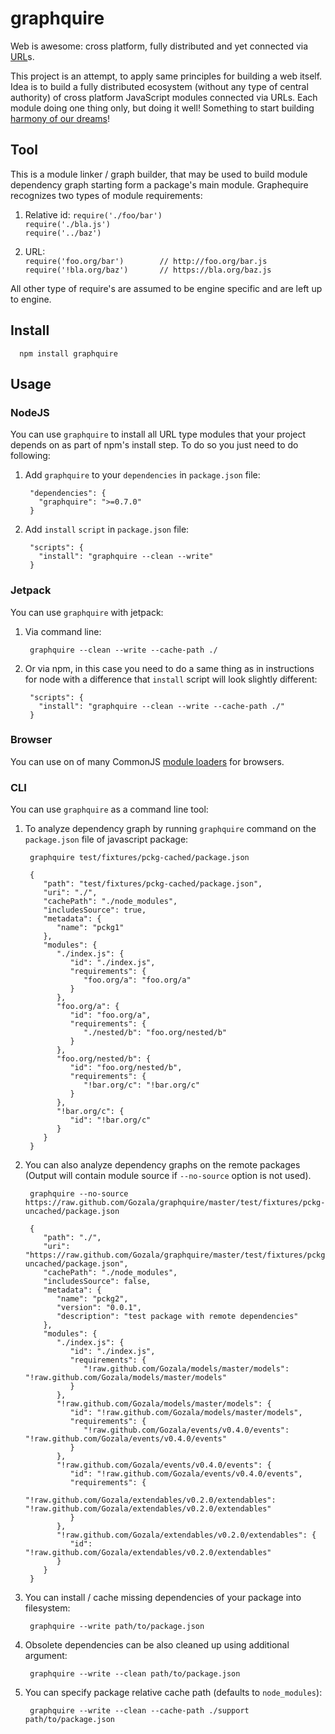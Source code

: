 # graphquire #

Web is awesome: cross platform, fully distributed and yet connected via [URL]s.

This project is an attempt, to apply same principles for building a web itself.
Idea is to build a fully distributed ecosystem (without any type of central
authority) of cross platform JavaScript modules connected via URLs. Each module
doing one thing only, but doing it well! Something to start building [harmony
of our dreams]!

## Tool ##

This is a module linker / graph builder, that may be used to build module
dependency graph starting form a package's main module. Graphequire recognizes
two types of module requirements:

  1. Relative id:
     `require('./foo/bar')`  
     `require('./bla.js')`  
     `require('../baz')`

  2. URL:  
     `require('foo.org/bar')        // http://foo.org/bar.js`  
     `require('!bla.org/baz')       // https://bla.org/baz.js`

All other type of require's are assumed to be engine specific and are left up
to engine.

## Install ##

      npm install graphquire

## Usage ##

### NodeJS ##

You can use `graphquire` to install all URL type modules that your project
depends on as part of npm's install step. To do so you just need to do
following:

1. Add `graphquire` to your `dependencies` in `package.json` file:

        "dependencies": {
          "graphquire": ">=0.7.0"
        }

2. Add `install` `script` in `package.json` file:

        "scripts": {
          "install": "graphquire --clean --write"
        }

### Jetpack ###

You can use `graphquire` with jetpack:

1. Via command line:

        graphquire --clean --write --cache-path ./

2. Or via npm, in this case you need to do a same thing as in instructions for
   node with a difference that `install` script will look slightly different:

        "scripts": {
          "install": "graphquire --clean --write --cache-path ./"
        }

### Browser ###

You can use on of many CommonJS [module loaders](http://jsm.io/jsm.js) for
browsers.

### CLI ###

You can use `graphquire` as a command line tool:

1. To analyze dependency graph by running `graphquire` command on the
`package.json` file of javascript package:

        graphquire test/fixtures/pckg-cached/package.json

        {
           "path": "test/fixtures/pckg-cached/package.json",
           "uri": "./",
           "cachePath": "./node_modules",
           "includesSource": true,
           "metadata": {
              "name": "pckg1"
           },
           "modules": {
              "./index.js": {
                 "id": "./index.js",
                 "requirements": {
                    "foo.org/a": "foo.org/a"
                 }
              },
              "foo.org/a": {
                 "id": "foo.org/a",
                 "requirements": {
                    "./nested/b": "foo.org/nested/b"
                 }
              },
              "foo.org/nested/b": {
                 "id": "foo.org/nested/b",
                 "requirements": {
                    "!bar.org/c": "!bar.org/c"
                 }
              },
              "!bar.org/c": {
                 "id": "!bar.org/c"
              }
           }
        }

2. You can also analyze dependency graphs on the remote packages (Output will
   contain module source if `--no-source` option is not used).

        graphquire --no-source https://raw.github.com/Gozala/graphquire/master/test/fixtures/pckg-uncached/package.json

        {
           "path": "./",
           "uri": "https://raw.github.com/Gozala/graphquire/master/test/fixtures/pckg-uncached/package.json",
           "cachePath": "./node_modules",
           "includesSource": false,
           "metadata": {
              "name": "pckg2",
              "version": "0.0.1",
              "description": "test package with remote dependencies"
           },
           "modules": {
              "./index.js": {
                 "id": "./index.js",
                 "requirements": {
                    "!raw.github.com/Gozala/models/master/models": "!raw.github.com/Gozala/models/master/models"
                 }
              },
              "!raw.github.com/Gozala/models/master/models": {
                 "id": "!raw.github.com/Gozala/models/master/models",
                 "requirements": {
                    "!raw.github.com/Gozala/events/v0.4.0/events": "!raw.github.com/Gozala/events/v0.4.0/events"
                 }
              },
              "!raw.github.com/Gozala/events/v0.4.0/events": {
                 "id": "!raw.github.com/Gozala/events/v0.4.0/events",
                 "requirements": {
                    "!raw.github.com/Gozala/extendables/v0.2.0/extendables": "!raw.github.com/Gozala/extendables/v0.2.0/extendables"
                 }
              },
              "!raw.github.com/Gozala/extendables/v0.2.0/extendables": {
                 "id": "!raw.github.com/Gozala/extendables/v0.2.0/extendables"
              }
           }
        }


3. You can install / cache missing dependencies of your package into filesystem:

        graphquire --write path/to/package.json

4. Obsolete dependencies can be also cleaned up using additional argument:

        graphquire --write --clean path/to/package.json

5. You can specify package relative cache path (defaults to `node_modules`):

        graphquire --write --clean --cache-path ./support path/to/package.json

[URL]:http://en.wikipedia.org/wiki/Uniform_Resource_Locator
[harmony of our dreams]:http://wiki.ecmascript.org/doku.php?id=harmony:modules
